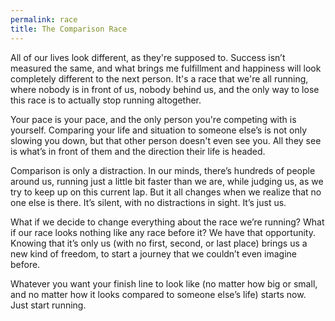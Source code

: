 ```yaml
---
permalink: race
title: The Comparison Race
---
```


All of our lives look different, as they're supposed to. Success isn’t measured the same, and what brings me fulfillment and happiness will look completely different to the next person. It's a race that we're all running, where nobody is in front of us, nobody behind us, and the only way to lose this race is to actually stop running altogether.

Your pace is your pace, and the only person you're competing with is yourself. Comparing your life and situation to someone else’s is not only slowing you down, but that other person doesn't even see you. All they see is what’s in front of them and the direction their life is headed.

Comparison is only a distraction. In our minds, there’s hundreds of people around us, running just a little bit faster than we are, while judging us, as we try to keep up on this current lap. But it all changes when we realize that no one else is there. It’s silent, with no distractions in sight. It’s just us.

What if we decide to change everything about the race we’re running? What if our race looks nothing like any race before it? We have that opportunity. Knowing that it’s only us (with no first, second, or last place) brings us a new kind of freedom, to start a journey that we couldn’t even imagine before.

Whatever you want your finish line to look like (no matter how big or small, and no matter how it looks compared to someone else’s life) starts now. Just start running.